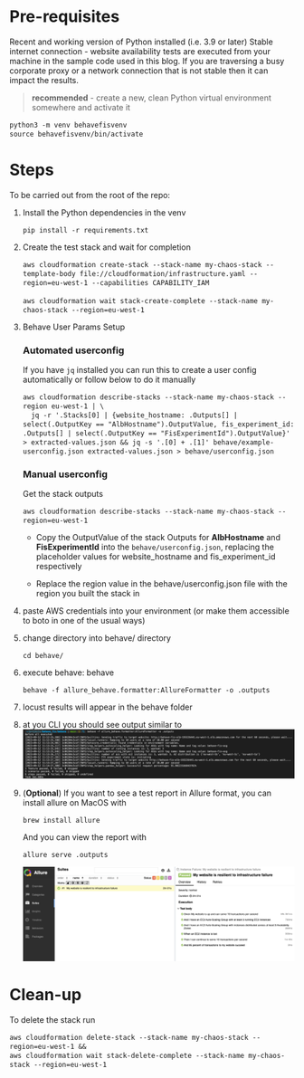 # Pre-requisites
Recent and working version of Python installed (i.e. 3.9 or later)
Stable internet connection - website availability tests are executed from your machine in the sample code used in this blog. If you are traversing a busy corporate proxy or a network connection that is not stable then it can impact the results.

> **recommended** - create a new, clean Python virtual environment somewhere and activate it
  
```shell
python3 -m venv behavefisvenv
source behavefisvenv/bin/activate
```

# Steps
To be carried out from the root of the repo:
1. Install the Python dependencies in the venv
    ```shell
    pip install -r requirements.txt
    ```
2. Create the test stack and wait for completion
    ```shell
    aws cloudformation create-stack --stack-name my-chaos-stack --template-body file://cloudformation/infrastructure.yaml --region=eu-west-1 --capabilities CAPABILITY_IAM

    aws cloudformation wait stack-create-complete --stack-name my-chaos-stack --region=eu-west-1
    ```

3. Behave User Params Setup
   ### Automated userconfig
   If you have ```jq``` installed you can run this to create a user config automatically or follow below to do it manually
    ```shell
    aws cloudformation describe-stacks --stack-name my-chaos-stack --region eu-west-1 | \
      jq -r '.Stacks[0] | {website_hostname: .Outputs[] | select(.OutputKey == "AlbHostname").OutputValue, fis_experiment_id: .Outputs[] | select(.OutputKey == "FisExperimentId").OutputValue}' > extracted-values.json && jq -s '.[0] + .[1]' behave/example-userconfig.json extracted-values.json > behave/userconfig.json
    ```

    ### Manual userconfig
    Get the stack outputs

    ```shell
    aws cloudformation describe-stacks --stack-name my-chaos-stack --region=eu-west-1
    ```
    - Copy the OutputValue of the stack Outputs for **AlbHostname** and **FisExperimentId** into the ```behave/userconfig.json```, replacing the placeholder values for website_hostname and fis_experiment_id respectively

    - Replace the region value in the behave/userconfig.json file with the region you built the stack in
4. paste AWS credentials into your environment (or make them accessible to boto in one of the usual ways)
5. change directory into behave/ directory
    ```shell
    cd behave/
    ```
6. execute behave: behave
    ```shell
    behave -f allure_behave.formatter:AllureFormatter -o .outputs
    ```
7. locust results will appear in the behave folder
8. at you CLI you should see output similar to ![behave](behave_output.png "Behave Output")

9. (**Optional**) If you want to see a test report in Allure format, you can install allure on MacOS with 
    ```shell
    brew install allure
    ```
    And you can view the report with 
    ```shell
    allure serve .outputs
    ```
    ![Allure Report](allure_report.png)

# Clean-up
To delete the stack run
```shell
aws cloudformation delete-stack --stack-name my-chaos-stack --region=eu-west-1 &&
aws cloudformation wait stack-delete-complete --stack-name my-chaos-stack --region=eu-west-1
```